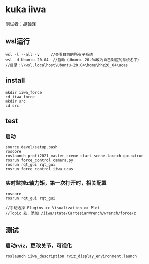 # kuka iiwa
测试者：胡翰泽

## wsl运行
```
wsl -l --all -v     //查看目前的所有子系统
wsl -d Ubuntu-20.04  //启动（Ubuntu-20.04改为自己对应的系统名字）
//目录：\\wsl.localhost\Ubuntu-20.04\home\hhz20_04\ucas
```

## install
```
mkdir iiwa_force
cd iiwa_force
mkdir src
cd src

```

## test

### 启动
```
source devel/setup.bash
roscore
roslaunch profi2021_master_scene start_scene.launch gui:=true
rosrun force_control camera.py
rosrun rqt_gui rqt_gui
rosrun force_control iiwa_ucas
```
### 实时监控z轴力矩，第一次打开时，相关配置
```
roscore
rosrun rqt_gui rqt_gui

//手动选择 Plugins >> Visualization >> Plot
//Topic 处，添加 /iiwa/state/CartesianWrench/wrench/force/z

```

## 测试
### 启动rviz，更改关节，可视化
```
roslaunch iiwa_description rviz_display_environment.launch
```
